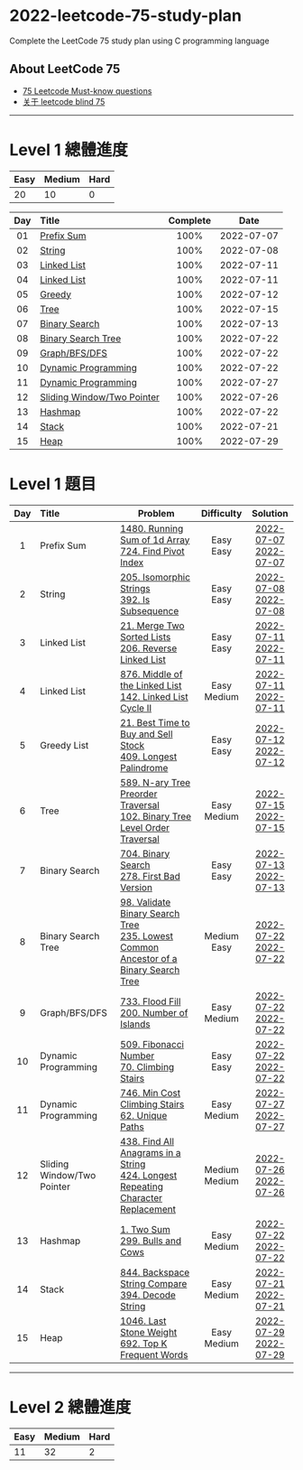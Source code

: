 # 2022-leetcode-75-study-plan
Complete the LeetCode 75 study plan using C programming language

## About LeetCode 75
- [75 Leetcode Must-know questions](https://medium.com/@miniChang8/75-leetcode-must-know-questions-953b3749c7e9)
- [关于 leetcode blind 75](https://raymondjiang.net/2022/02/18/about-leetcode-blind-75/)

---
# Level 1 總體進度
| Easy | Medium | Hard |
|---|---|---|
| 20 | 10 | 0 |

| Day | Title | Complete | Date |
|:----:|:---------|:-----:|:--------:|
| 01 | [Prefix Sum](https://github.com/Hsu1685/2022-leetcode-75-study-plan/blob/main/Day_01_Prefix_Sum/Day_01_Prefix_Sum.md) | 100% | 2022-07-07 |
| 02 | [String](https://github.com/Hsu1685/2022-leetcode-75-study-plan/blob/main/Day_02_String/Day_02_String.md) | 100% | 2022-07-08 |
| 03 | [Linked List](https://github.com/Hsu1685/2022-leetcode-75-study-plan/blob/main/Day_03_Linked_List/Day_03_Linked_List.md) | 100% | 2022-07-11 |
| 04 | [Linked List](https://github.com/Hsu1685/2022-leetcode-75-study-plan/blob/main/Day_04_Linked_List/Day_04_Linked_List.md) | 100% | 2022-07-11 |
| 05 | [Greedy](https://github.com/Hsu1685/2022-leetcode-75-study-plan/blob/main/Day_05_Greedy/Day_05_Greedy.md) | 100% | 2022-07-12 |
| 06 | [Tree](https://github.com/Hsu1685/2022-leetcode-75-study-plan/blob/main/Day_06_Tree/Day_06_Tree.md) | 100% | 2022-07-15 |
| 07 | [Binary Search](https://github.com/Hsu1685/2022-leetcode-75-study-plan/blob/main/Day_07_Binary_Search/Day_07_Binary_Search.md) | 100% | 2022-07-13 |
| 08 | [Binary Search Tree](https://github.com/Hsu1685/2022-leetcode-75-study-plan/blob/main/Day_08_Binary_Search_Tree/Day_08_Binary_Search_Tree.md) | 100% | 2022-07-22 |
| 09 | [Graph/BFS/DFS](https://github.com/Hsu1685/2022-leetcode-75-study-plan/blob/main/Day_09_Graph_BFS_DFS/Day_09_Graph_BFS_DFS.md) | 100% | 2022-07-22 |
| 10 | [Dynamic Programming](https://github.com/Hsu1685/2022-leetcode-75-study-plan/blob/main/Day_10_Dynamic_Programming/Day_10_Dynamic_Programming.md) | 100% | 2022-07-22 |
| 11 | [Dynamic Programming](https://github.com/Hsu1685/2022-leetcode-75-study-plan/blob/main/Day_11_Dynamic_Programming/Day_11_Dynamic_Programming.md) | 100% | 2022-07-27 |
| 12 | [Sliding Window/Two Pointer](https://github.com/Hsu1685/2022-leetcode-75-study-plan/blob/main/Day_12_Sliding_Window+Two_Pointer/Day_12_Sliding_Window+Two_Pointer.md) | 100% | 2022-07-26 |
| 13 | [Hashmap](https://github.com/Hsu1685/2022-leetcode-75-study-plan/blob/main/Day_13_Hashmap/Day_13_Hashmap.md) | 100% | 2022-07-22 |
| 14 | [Stack](https://github.com/Hsu1685/2022-leetcode-75-study-plan/blob/main/Day_14_Stack/Day_14_Stack.md) | 100% | 2022-07-21 |
| 15 | [Heap](https://github.com/Hsu1685/2022-leetcode-75-study-plan/blob/main/Day_15_Heap/Day_15_Heap.md) | 100% | 2022-07-29 |


# Level 1 題目
| Day | Title | Problem | Difficulty | Solution |
|:---:|:---|---|:---:|:---:|
| 1 | Prefix Sum | [1480. Running Sum of 1d Array](https://leetcode.com/problems/running-sum-of-1d-array/)</br>[724. Find Pivot Index](https://leetcode.com/problems/find-pivot-index/) | Easy</br>Easy | [2022-07-07](https://github.com/Hsu1685/2022-leetcode-75-study-plan/blob/main/Day_01_Prefix_Sum/Day_01_Prefix_Sum.md#1480-running-sum-of-1d-array)</br>[2022-07-07](https://github.com/Hsu1685/2022-leetcode-75-study-plan/blob/main/Day_01_Prefix_Sum/Day_01_Prefix_Sum.md#724-find-pivot-index) |
| 2 | String | [205. Isomorphic Strings](https://leetcode.com/problems/isomorphic-strings/)</br>[392. Is Subsequence](https://leetcode.com/problems/is-subsequence/) | Easy</br>Easy | [2022-07-08](https://github.com/Hsu1685/2022-leetcode-75-study-plan/blob/main/Day_02_String/Day_02_String.md#205-isomorphic-strings)</br>[2022-07-08](https://github.com/Hsu1685/2022-leetcode-75-study-plan/blob/main/Day_02_String/Day_02_String.md#392-is-subsequence) |
| 3 | Linked List | [21. Merge Two Sorted Lists](https://leetcode.com/problems/merge-two-sorted-lists/)</br>[206. Reverse Linked List](https://leetcode.com/problems/reverse-linked-list/) | Easy</br>Easy | [2022-07-11](https://github.com/Hsu1685/2022-leetcode-75-study-plan/blob/main/Day_03_Linked_List/Day_03_Linked_List.md#21-merge-two-sorted-lists)</br>[2022-07-11](https://github.com/Hsu1685/2022-leetcode-75-study-plan/blob/main/Day_03_Linked_List/Day_03_Linked_List.md#206-reverse-linked-list) |
| 4 | Linked List | [876. Middle of the Linked List](https://leetcode.com/problems/middle-of-the-linked-list/)</br>[142. Linked List Cycle II](https://leetcode.com/problems/linked-list-cycle-ii/) | Easy</br>Medium | [2022-07-11](https://github.com/Hsu1685/2022-leetcode-75-study-plan/blob/main/Day_04_Linked_List/Day_04_Linked_List.md#876-middle-of-the-linked-list)</br>[2022-07-11](https://github.com/Hsu1685/2022-leetcode-75-study-plan/blob/main/Day_04_Linked_List/Day_04_Linked_List.md#142-linked-list-cycle-ii) |
| 5 | Greedy List | [21. Best Time to Buy and Sell Stock](https://leetcode.com/problems/best-time-to-buy-and-sell-stock/)</br>[409. Longest Palindrome](https://leetcode.com/problems/longest-palindrome/) | Easy</br>Easy | [2022-07-12](https://github.com/Hsu1685/2022-leetcode-75-study-plan/blob/main/Day_05_Greedy/Day_05_Greedy.md#121-best-time-to-buy-and-sell-stock)</br>[2022-07-12](https://github.com/Hsu1685/2022-leetcode-75-study-plan/blob/main/Day_05_Greedy/Day_05_Greedy.md#409-longest-palindrome) |
| 6 | Tree | [589. N-ary Tree Preorder Traversal](https://leetcode.com/problems/n-ary-tree-preorder-traversal/)</br>[102. Binary Tree Level Order Traversal](https://leetcode.com/problems/binary-tree-level-order-traversal/) | Easy</br>Medium | [2022-07-15](https://github.com/Hsu1685/2022-leetcode-75-study-plan/blob/main/Day_06_Tree/Day_06_Tree.md#589-n-ary-tree-preorder-traversal)</br>[2022-07-15](https://github.com/Hsu1685/2022-leetcode-75-study-plan/blob/main/Day_06_Tree/Day_06_Tree.md#102-binary-tree-level-order-traversal) |
| 7 | Binary Search | [704. Binary Search](https://leetcode.com/problems/binary-search/)</br>[278. First Bad Version](https://leetcode.com/problems/first-bad-version/) | Easy</br>Easy | [2022-07-13](https://github.com/Hsu1685/2022-leetcode-75-study-plan/blob/main/Day_07_Binary_Search/Day_07_Binary_Search.md#704-binary-search)</br>[2022-07-13](https://github.com/Hsu1685/2022-leetcode-75-study-plan/blob/main/Day_07_Binary_Search/Day_07_Binary_Search.md#278-first-bad-version) |
| 8 | Binary Search Tree | [98. Validate Binary Search Tree](https://leetcode.com/problems/validate-binary-search-tree/)</br>[235. Lowest Common Ancestor of a Binary Search Tree](https://leetcode.com/problems/lowest-common-ancestor-of-a-binary-search-tree/) | Medium</br>Easy | [2022-07-22](https://github.com/Hsu1685/2022-leetcode-75-study-plan/blob/main/Day_08_Binary_Search_Tree/Day_08_Binary_Search_Tree.md#98-validate-binary-search-tree)</br>[2022-07-22](https://github.com/Hsu1685/2022-leetcode-75-study-plan/blob/main/Day_08_Binary_Search_Tree/Day_08_Binary_Search_Tree.md#235-lowest-common-ancestor-of-a-binary-search-tree) |
| 9 | Graph/BFS/DFS | [733. Flood Fill](https://leetcode.com/problems/flood-fill/)</br>[200. Number of Islands](https://leetcode.com/problems/number-of-islands/) | Easy</br>Medium | [2022-07-22](https://github.com/Hsu1685/2022-leetcode-75-study-plan/blob/main/Day_09_Graph_BFS_DFS/Day_09_Graph_BFS_DFS.md#733-flood-fill)</br>[2022-07-22](https://github.com/Hsu1685/2022-leetcode-75-study-plan/blob/main/Day_09_Graph_BFS_DFS/Day_09_Graph_BFS_DFS.md#200-number-of-islands) |
| 10 | Dynamic Programming | [509. Fibonacci Number](https://leetcode.com/problems/fibonacci-number/)</br>[70. Climbing Stairs](https://leetcode.com/problems/climbing-stairs/) | Easy</br>Easy | [2022-07-22](https://github.com/Hsu1685/2022-leetcode-75-study-plan/blob/main/Day_10_Dynamic_Programming/Day_10_Dynamic_Programming.md#509-fibonacci-number)</br>[2022-07-22](https://github.com/Hsu1685/2022-leetcode-75-study-plan/blob/main/Day_10_Dynamic_Programming/Day_10_Dynamic_Programming.md#70-climbing-stairs) |
| 11 | Dynamic Programming | [746. Min Cost Climbing Stairs](https://leetcode.com/problems/min-cost-climbing-stairs/)</br>[62. Unique Paths](https://leetcode.com/problems/unique-paths/) | Easy</br>Medium | [2022-07-27](https://github.com/Hsu1685/2022-leetcode-75-study-plan/blob/main/Day_11_Dynamic_Programming/Day_11_Dynamic_Programming.md#746-min-cost-climbing-stairs)</br>[2022-07-27](https://github.com/Hsu1685/2022-leetcode-75-study-plan/blob/main/Day_11_Dynamic_Programming/Day_11_Dynamic_Programming.md#62-unique-paths) |
| 12 | Sliding Window/Two Pointer | [438. Find All Anagrams in a String](https://leetcode.com/problems/find-all-anagrams-in-a-string/)</br>[424. Longest Repeating Character Replacement](https://leetcode.com/problems/longest-repeating-character-replacement/) | Medium</br>Medium | [2022-07-26](https://github.com/Hsu1685/2022-leetcode-75-study-plan/blob/main/Day_12_Sliding_Window+Two_Pointer/Day_12_Sliding_Window+Two_Pointer.md#438-find-all-anagrams-in-a-string)</br>[2022-07-26](https://github.com/Hsu1685/2022-leetcode-75-study-plan/blob/main/Day_12_Sliding_Window+Two_Pointer/Day_12_Sliding_Window+Two_Pointer.md#424-longest-repeating-character-replacement) |
| 13 | Hashmap | [1. Two Sum](https://leetcode.com/problems/two-sum/)</br>[299. Bulls and Cows](https://leetcode.com/problems/bulls-and-cows/) | Easy</br>Medium | [2022-07-22](https://github.com/Hsu1685/2022-leetcode-75-study-plan/blob/main/Day_13_Hashmap/Day_13_Hashmap.md#1-two-sum)</br>[2022-07-22](https://github.com/Hsu1685/2022-leetcode-75-study-plan/blob/main/Day_13_Hashmap/Day_13_Hashmap.md#299-bulls-and-cows) |
| 14 | Stack | [844. Backspace String Compare](https://leetcode.com/problems/backspace-string-compare/)</br>[394. Decode String](https://leetcode.com/problems/decode-string/) | Easy</br>Medium | [2022-07-21](https://github.com/Hsu1685/2022-leetcode-75-study-plan/blob/main/Day_14_Stack/Day_14_Stack.md#844-backspace-string-compare)</br>[2022-07-21](https://github.com/Hsu1685/2022-leetcode-75-study-plan/blob/main/Day_14_Stack/Day_14_Stack.md#394-decode-string) |
| 15 | Heap | [1046. Last Stone Weight](https://leetcode.com/problems/last-stone-weight/)</br>[692. Top K Frequent Words](https://leetcode.com/problems/top-k-frequent-words/) | Easy</br>Medium | [2022-07-29](https://github.com/Hsu1685/2022-leetcode-75-study-plan/blob/main/Day_15_Heap/Day_15_Heap.md#1046-last-stone-weight)</br>[2022-07-29](https://github.com/Hsu1685/2022-leetcode-75-study-plan/blob/main/Day_15_Heap/Day_15_Heap.md#692-top-k-frequent-words) |


---
# Level 2 總體進度
| Easy | Medium | Hard |
| -------- | -------- | -------- |
| 11     | 32     | 2     |